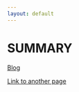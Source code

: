 ```yaml
---
layout: default
---
```

# SUMMARY

[Blog](https://docs.ps-ef.tech)

[Link to another page](./docs/SUPPORT.html)

